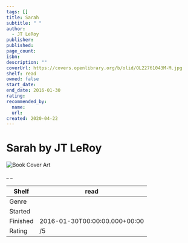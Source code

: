 ```yaml
---
tags: []
title: Sarah
subtitle: " "
author:
  - JT LeRoy
publisher:
published:
page_count:
isbn:
description: ""
coverUrl: https://covers.openlibrary.org/b/olid/OL22761043M-M.jpg
shelf: read
owned: false
start_date:
end_date: 2016-01-30
rating:
recommended_by:
  name:
  url:
created: 2020-04-22
---
```


# Sarah by JT LeRoy

![Book Cover Art](https://covers.openlibrary.org/b/olid/OL22761043M-M.jpg)

_ _

| Shelf | read |
| --- | --- |
| Genre |  |
| Started |  |
| Finished | 2016-01-30T00:00:00.000+00:00 |
| Rating | /5 |

